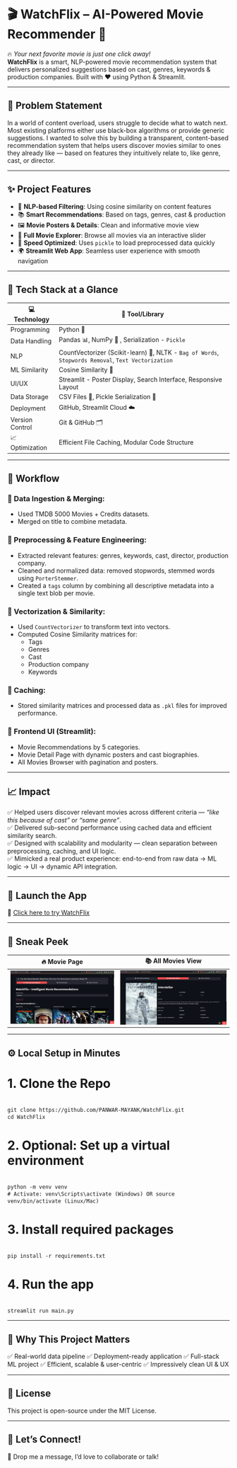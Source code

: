 # 🎬 WatchFlix – AI-Powered Movie Recommender 🍿

🔥 *Your next favorite movie is just one click away!*  
**WatchFlix** is a smart, NLP-powered movie recommendation system that delivers personalized suggestions based on cast, genres, keywords & production companies. Built with ❤️ using Python & Streamlit.

---

## 🎯 Problem Statement

In a world of content overload, users struggle to decide what to watch next. Most existing platforms either use black-box algorithms or provide generic suggestions. I wanted to solve this by building a transparent, content-based recommendation system that helps users discover movies similar to ones they already like — based on features they intuitively relate to, like genre, cast, or director.



---

## ✨ Project Features

- 🧠 **NLP-based Filtering**: Using cosine similarity on content features
- 📚 **Smart Recommendations**: Based on tags, genres, cast & production
- 🖼️ **Movie Posters & Details**: Clean and informative movie view
- 🧾 **Full Movie Explorer**: Browse all movies via an interactive slider
- 💾 **Speed Optimized**: Uses `pickle` to load preprocessed data quickly
- 🌍 **Streamlit Web App**: Seamless user experience with smooth navigation

---

## 🔧 Tech Stack at a Glance


| 💻 **Technology** | 🔧 **Tool/Library**                     |
|------------------|-----------------------------------------|
| Programming      | Python 🐍                                |
| Data Handling    | Pandas 📊, NumPy 🔢 , Serialization - `Pickle`                      |
| NLP              | CountVectorizer (Scikit-learn) 🧠, NLTK - `Bag of Words`, `Stopwords Removal`, `Text Vectorization`           |
| ML Similarity    | Cosine Similarity 🔁                     |
| UI/UX            | Streamlit - Poster Display, Search Interface, Responsive Layout                             |
| Data Storage     | CSV Files 📂, Pickle Serialization 🥒     |
| Deployment       | GitHub, Streamlit Cloud ☁️                       |
| Version Control  | Git & GitHub 🗂️                          |
| 📈 Optimization        | Efficient File Caching, Modular Code Structure                                       |


---

## 🔄 Workflow

### 🔹 Data Ingestion & Merging:
- Used TMDB 5000 Movies + Credits datasets.
- Merged on title to combine metadata.

### 🔹 Preprocessing & Feature Engineering:
- Extracted relevant features: genres, keywords, cast, director, production company.
- Cleaned and normalized data: removed stopwords, stemmed words using `PorterStemmer`.
- Created a `tags` column by combining all descriptive metadata into a single text blob per movie.

### 🔹 Vectorization & Similarity:
- Used `CountVectorizer` to transform text into vectors.
- Computed Cosine Similarity matrices for:
  - Tags  
  - Genres  
  - Cast  
  - Production company  
  - Keywords  

### 🔹 Caching:
- Stored similarity matrices and processed data as `.pkl` files for improved performance.

### 🔹 Frontend UI (Streamlit):
- Movie Recommendations by 5 categories.
- Movie Detail Page with dynamic posters and cast biographies.
- All Movies Browser with pagination and posters.

---

## 📈 Impact

✅ Helped users discover relevant movies across different criteria — *“like this because of cast”* or *“same genre”*.  
✅ Delivered sub-second performance using cached data and efficient similarity search.  
✅ Designed with scalability and modularity — clean separation between preprocessing, caching, and UI logic.  
✅ Mimicked a real product experience: end-to-end from raw data → ML logic → UI → dynamic API integration.


---

## 🚀 Launch the App

🔗 [Click here to try WatchFlix](https://watchflix.streamlit.app/)  

---

## 📸 Sneak Peek

| 🔥 Movie Page                            | 📚 All Movies View                        |
|-----------------------------------------|-------------------------------------------|
| ![Recommendations](https://github.com/PANWAR-MAYANK/WatchFlix/blob/master/Images/Recommender.PNG) | ![Movie Description](https://github.com/PANWAR-MAYANK/WatchFlix/blob/master/Images/Description.PNG) | ![All Movies](https://github.com/PANWAR-MAYANK/WatchFlix/blob/master/Images/Browse.PNG) |

---

## ⚙️ Local Setup in Minutes

# 1. Clone the Repo
```

git clone https://github.com/PANWAR-MAYANK/WatchFlix.git
cd WatchFlix
```


# 2. Optional: Set up a virtual environment
```

python -m venv venv
# Activate: venv\Scripts\activate (Windows) OR source venv/bin/activate (Linux/Mac)
```


# 3. Install required packages
```

pip install -r requirements.txt
```


# 4. Run the app
```

streamlit run main.py
```

---

## 💼 Why This Project Matters

✅ Real-world data pipeline
✅ Deployment-ready application
✅ Full-stack ML project
✅ Efficient, scalable & user-centric
✅ Impressively clean UI & UX

---

## 📃 License

This project is open-source under the MIT License.

---

## 🙌 Let’s Connect!

📧 Drop me a message, I’d love to collaborate or talk!


